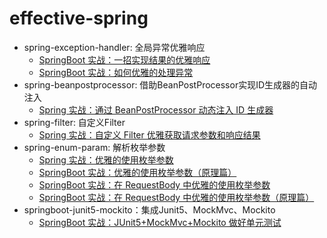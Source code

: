 # effective-spring

- spring-exception-handler: 全局异常优雅响应
  - [SpringBoot 实战：一招实现结果的优雅响应](https://www.howardliu.cn/springboot-action-gracefully-response/)
  - [SpringBoot 实战：如何优雅的处理异常](https://www.howardliu.cn/springboot-action-gracefully-response-exception/)
- spring-beanpostprocessor: 借助BeanPostProcessor实现ID生成器的自动注入
  - [Spring 实战：通过 BeanPostProcessor 动态注入 ID 生成器](https://www.howardliu.cn/spring-beanpostprocessor/)
- spring-filter: 自定义Filter
  - [Spring 实战：自定义 Filter 优雅获取请求参数和响应结果](https://www.howardliu.cn/spring-request-recorder/)
- spring-enum-param: 解析枚举参数
  - [Spring 实战：优雅的使用枚举参数](https://www.howardliu.cn/spring-enum-params/)
  - [SpringBoot 实战：优雅的使用枚举参数（原理篇）](https://www.howardliu.cn/springboot-enum-params-principle/)
  - [SpringBoot 实战：在 RequestBody 中优雅的使用枚举参数](https://www.howardliu.cn/springboot-action-enum-params-in-requestbody/)
  - [SpringBoot 实战：在 RequestBody 中优雅的使用枚举参数（原理篇）](https://www.howardliu.cn/springboot-enum-params-principle/)
- springboot-junit5-mockito：集成Junit5、MockMvc、Mockito
  - [SpringBoot 实战：JUnit5+MockMvc+Mockito 做好单元测试](https://www.howardliu.cn/springboot-action-junit5-mockmvc-mockito/)
